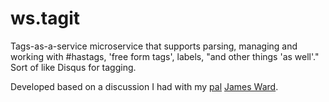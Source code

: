 ws.tagit
========

Tags-as-a-service microservice that supports parsing, managing and working with #hastags, 'free form tags', labels, "and other things 'as well'." Sort of like Disqus for tagging.

Developed based on a discussion I had with my [pal](https://twitter.com/_JamesWard) [James Ward](http://www.jamesward.com/). 
